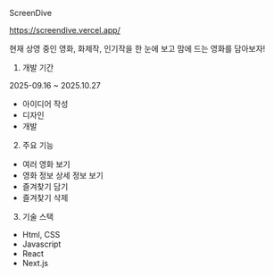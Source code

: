  ScreenDive

  https://screendive.vercel.app/
  
  현재 상영 중인 영화, 화제작, 인기작을 한 눈에 보고 맘에 드는 영화를 담아보자!
  

1. 개발 기간

  2025-09.16 ~ 2025.10.27
- 아이디어 작성
- 디자인
- 개발

2. 주요 기능
- 여러 영화 보기
- 영화 정보 상세 정보 보기
- 즐겨찾기 담기
- 즐겨찾기 삭제


3. 기술 스택
- Html, CSS
- Javascript
- React
- Next.js
   
